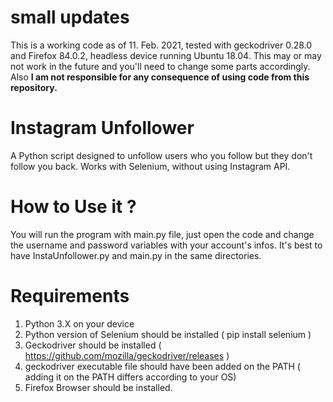 # small updates

This is a working code as of 11. Feb. 2021, tested with geckodriver 0.28.0 and Firefox 84.0.2, headless device running Ubuntu 18.04. This may or may not work in the future and you'll need to change some parts accordingly. Also **I am not responsible for any consequence of using code from this repository.**

# Instagram Unfollower
A Python script designed to unfollow users who you follow but they don't follow you back. Works with Selenium, without using Instagram API.

# How to Use it ?

You will run the program with main.py file, just open the code and change the username and password variables with your account's infos. It's best to have InstaUnfollower.py and main.py in the same directories.

# Requirements

1) Python 3.X on your device
2) Python version of Selenium should be installed  ( pip install selenium )
3) Geckodriver should be installed ( https://github.com/mozilla/geckodriver/releases )
4) geckodriver executable file should have been added on the PATH ( adding it on the PATH differs according to your OS)
5) Firefox Browser should be installed.
